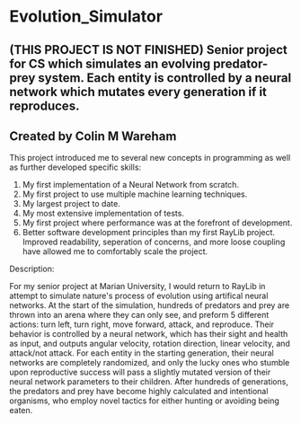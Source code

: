 # Evolution_Simulator
(THIS PROJECT IS NOT FINISHED) Senior project for CS which simulates an evolving predator-prey system. Each entity is controlled by a neural network which mutates every generation if it reproduces.
---------------------------------------------------
Created by Colin M Wareham
---------------------------------------------------
This project introduced me to several new concepts in programming as well as further developed specific skills:
1. My first implementation of a Neural Network from scratch.
2. My first project to use multiple machine learning techniques.
3. My largest project to date.
4. My most extensive implementation of tests.
5. My first project where performance was at the forefront of development.
6. Better software development principles than my first RayLib project. Improved readability, seperation of concerns, and more loose coupling have allowed me to comfortably scale the project.


Description:

For my senior project at Marian University, I would return to RayLib in attempt to simulate nature's process of evolution using artifical neural networks. At the start of the simulation, hundreds of predators and prey are thrown into an arena where they can only see, and preform 5 different actions: turn left, turn right, move forward, attack, and reproduce. Their behavior is controlled by a neural network, which has their sight and health as input, and outputs angular velocity, rotation direction, linear velocity, and attack/not attack. For each entity in the starting generation, their neural networks are completely randomized, and only the lucky ones who stumble upon reproductive success will pass a slightly mutated version of their neural network parameters to their children. After hundreds of generations, the predators and prey have become highly calculated and intentional organisms, who employ novel tactics for either hunting or avoiding being eaten.

